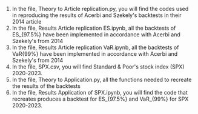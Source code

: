 1. In the file, Theory to Article replication.py, you will find the codes used in reproducing the results of Acerbi and Szekely's backtests in their 2014 article
2. In the file, Results Article replication ES.ipynb, all the backtests of ES_{97.5%} have been implemented in accordance with Acerbi and Szekely's from 2014
3. In the file, Results Article replication VaR.ipynb, all the backtests of VaR{99%} have been implemented in accordance with Acerbi and Szekely's from 2014
4. In the file, SPX.csv, you will find Standard & Poor's stock index (SPX) 2020-2023.
5. In the file, Theory to Application.py, all the functions needed to recreate the results of the backtests
6. In the file, Results Application of SPX.ipynb, you will find the code that recreates produces a backtest for ES_{97.5%} and VaR_{99%} for SPX 2020-2023.
